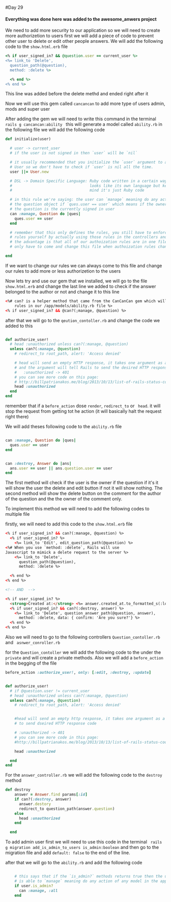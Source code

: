 #Day 29

#### Everything was done here was added to the awesome_anwers project



We need to add more security to our application so we will need to create more authorizetion to users first we will add a piece of code to prevent other user to delete or edit other people answers. We will add the following code to the `show.html.erb` file
```ruby
<% if user_signed_in? && @question.user == current_user %>
<%= link_to 'Delete',
  question_path(@question),
  method: :delete %>

  <% end %>
<% end %>

```
This line was added before the delete methd and ended right after it

Now we will use this gem called `cancancan` to add more type of users admin, mods and super user

After adding the gem we will need to write this command in the terminal `rails g cancancan:ability ` this will generate a model called `ability.rb` in the following file we will add the following code
```ruby
def initialize(user)

  # user -> current_user
  # if the user is not signed in then `user` will be `nil`

  # it usually recommended that you initialize the `user` argument to a new
  # User so we don't have to check if `user` is nil all the time.
  user ||= User.new

  # DSL -> Domain Specific Language: Ruby code written in a certain way to
  #                                  looks like its own language but keep in
  #                                  mind it's just Ruby code

  # in this rule we're saying: the user can `manage` meaning do any action on
  # the question object if `ques.user == user` which means if the owner of
  # the question is the currently signed in user
  can :manage, Question do |ques|
    ques.user == user
  end

  # remember that this only defines the rules, you still have to enforce the
  # rules yourself by actually using those rules in the controllers and views
  # the advantage is that all of our authoization rules are in one file so we
  # only have to come and change this file when authoization rules change.

end


```

If we want to change our rules we can always come to this file and change our rules to add more or less authorizetion to the users

Now lets try and use our gem that we installed, we will go to the file `show.html.erb` and change the last line we added to check if the answer belonged to the author or not and change it to this line
```html
<%# can? is a helper method that came from the CanCanCan gem which will check the
    rules in our /app/models/ability.rb file %>
<% if user_signed_in? && @can?(;manage, @question) %>
```

after that we will go to the `qeution_contoller.rb`
and change the code we added to this

```ruby

def authorize_user!
  # head :unauthorized unless can?(:manage, @question)
  unless can?(:manage, @question)
    # redirect_to root_path, alert: 'Access denied'

    # head will send an empty HTTP response, it takes one argument as a symbol
    # and the argument will tell Rails to send the desired HTTP response code
    # 	:unauthorized -> 401
    # you can see more code on this page:
    # http://billpatrianakos.me/blog/2013/10/13/list-of-rails-status-code-symbols/
    head :unauthorized
  end
end

```
remember that if a `before_action` dose `render`, `redirect_to` or ` head`. it will stop the request from getting tot he action (it will basically halt the request right there)

We will add theses following code to the `ability.rb` file
```rb

can :manage, Question do |ques|
  ques.user == user
end


can :destroy, Answer do |ans|
  ans.user == user || ans.question.user == user
end

```
The first method will check if the user is the owner if the question if it's it will show the user the delete and edit button if not it will show nothing. The second method will show the delete button on the comment for the author of the question and the the owner of the comment only.

To implement this method we will need to add the following codes to multiple file

firstly, we will need to add this code to the `show.html.erb` file
```html
<% if user_signed_in? && can?(:manage, @question) %>
  <% if user_signed_in? %>
    <%= link_to 'Edit', edit_question_path(@question) %>
<%# When you use `method: :delete`, Rails will use
Javascript to mimick a delete request to the server %>
    <%= link_to 'Delete',
      question_path(@question),
      method: :delete %>

  <% end %>
<% end %>

<!-- AND  -->

<% if user_signed_in? %>
  <strong>Created at:</strong> <%= answer.created_at.to_formatted_s(:long) %>
  <% if user_signed_in? && can?(:destroy, answer) %>
    <%= link_to 'Delete', question_answer_path(@question, answer),
      method: :delete, data: { confirm: 'Are you sure?'} %>
  <% end %>
<% end %>


```
Also we will need to go to the following controllers `Question_contoller.rb` and ` asnwer_conroller.rb`

for the `Question_contoller` we will add the following code to the under the `private` and will create a private methods. Also we will add a `before_action` in the begging of the file
```rb
before_action :authorize_user!, only: [:edit, :destroy, :update]


def authorize_user!
  # if @question.user != current_user
  # head :unauthorized unless can?(:manage, @question)
  unless can?(:manage, @question)
    # redirect_to root_path, alert: 'Access denied'


    #head will send an empty http response, it takes one argument as a symbol and the argument will tell Rails
    # to send dseired HTTP response code

    # :unauthorized -> 401
    # you can see more code in this page:
    #http://billpatrianakos.me/blog/2013/10/13/list-of-rails-status-code-symbols/

    head :unauthorized

  end
end

```
For the `answer_controller.rb` we will add the following code to the `destroy` method
```ruby  
def destroy
    answer = Answer.find params[:id]
    if can?(:destroy, answer)
      answer.destory
      redirect_to question_path(answer.question)
    else
      head :unauthorized
    end

  end


```


To add admin user first we will need to use this code in the terminal ` rails g migration add_is_admin_to_users is_admin:boolean` and then go to the migration file and add `default: false` to the end of the line.

after that we will go to the `ability.rb` and add the following code
```rb

    # this says that if the `is_admin?` methods returns true then the user is
    # is able to `manage` meaning do any action of any model in the application
    if user.is_admin?
      can :manage, :all
    end


```
